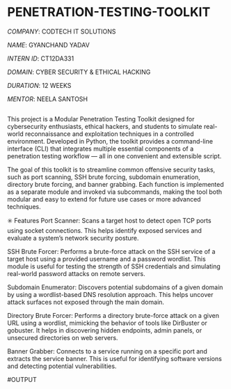 # PENETRATION-TESTING-TOOLKIT

*COMPANY*: CODTECH IT SOLUTIONS

*NAME*: GYANCHAND YADAV

*INTERN ID*: CT12DA331

*DOMAIN*:  CYBER SECURITY & ETHICAL HACKING

*DURATION*: 12 WEEKS

*MENTOR*: NEELA SANTOSH

##
This project is a Modular Penetration Testing Toolkit designed for cybersecurity enthusiasts, ethical hackers, and students to simulate real-world reconnaissance and exploitation techniques in a controlled environment. Developed in Python, the toolkit provides a command-line interface (CLI) that integrates multiple essential components of a penetration testing workflow — all in one convenient and extensible script.

The goal of this toolkit is to streamline common offensive security tasks, such as port scanning, SSH brute forcing, subdomain enumeration, directory brute forcing, and banner grabbing. Each function is implemented as a separate module and invoked via subcommands, making the tool both modular and easy to extend for future use cases or more advanced techniques.

✳️ Features
Port Scanner: Scans a target host to detect open TCP ports using socket connections. This helps identify exposed services and evaluate a system’s network security posture.

SSH Brute Forcer: Performs a brute-force attack on the SSH service of a target host using a provided username and a password wordlist. This module is useful for testing the strength of SSH credentials and simulating real-world password attacks on remote servers.

Subdomain Enumerator: Discovers potential subdomains of a given domain by using a wordlist-based DNS resolution approach. This helps uncover attack surfaces not exposed through the main domain.

Directory Brute Forcer: Performs a directory brute-force attack on a given URL using a wordlist, mimicking the behavior of tools like DirBuster or gobuster. It helps in discovering hidden endpoints, admin panels, or unsecured directories on web servers.

Banner Grabber: Connects to a service running on a specific port and extracts the service banner. This is useful for identifying software versions and detecting potential vulnerabilities.

#OUTPUT

